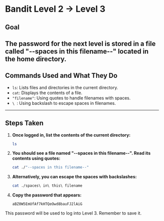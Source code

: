 # Bandit Level 2 → Level 3
## Goal
The password for the next level is stored in a file called "--spaces in this filename--" located in the home directory.
---
## Commands Used and What They Do
- `ls`: Lists files and directories in the current directory.
- `cat`: Displays the contents of a file.
- `"filename"`: Using quotes to handle filenames with spaces.
- `\ `: Using backslash to escape spaces in filenames.
---
## Steps Taken
1. **Once logged in, list the contents of the current directory:**
   ```bash
   ls
   ```

2. **You should see a file named "--spaces in this filename--". Read its contents using quotes:**
   ```bash
   cat ./"--spaces in this filename--"
   ```

3. **Alternatively, you can escape the spaces with backslashes:**
   ```bash
   cat ./spaces\ in\ this\ filename
   ```

4. **Copy the password that appears:**
   ```
   aBZ0W5EmUfAf7kHTQeOwd8bauFJ2lAiG
   ```

This password will be used to log into Level 3. Remember to save it.
